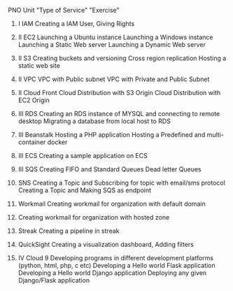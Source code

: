 PNO Unit "Type of Service"  "Exercise"

1. I  IAM           Creating a IAM User, Giving Rights

2. II EC2           Launching a Ubuntu instance
                    Launching a Windows instance
                    Launching a Static Web server
                    Launching a Dynamic Web server

3. II S3            Creating buckets and versioning
                    Cross region replication
                    Hosting a static web site

4. II VPC           VPC with Public subnet
                    VPC with Private and Public Subnet

5. II Cloud Front   Cloud Distribution with S3 Origin
                    Cloud Distribution with EC2 Origin

6. III RDS          Creating an RDS instance of MYSQL and connecting to remote desktop
                    Migrating a database from local host to RDS

7. III Beanstalk    Hosting a PHP application
                    Hosting a Predefined and multi-container docker

8. III ECS          Creating a sample application on ECS

9. III SQS          Creating FIFO and Standard Queues
                    Dead letter Queues

10.    SNS          Creating a Topic and Subscribing for topic with email/sms protocol
                    Creating a Topic and Making SQS as endpoint

11.    Workmail     Creating workmail for organization with default domain

12.    Creating     workmail for organization with hosted zone

13.    Streak       Creating a pipeline in streak

14.    QuickSight   Creating a visualization dashboard, Adding filters

15. IV Cloud 9      Developing programs in different development platforms (python, html, php, c etc)
                    Developing a Hello world Flask application
                    Developing a Hello world Django application
                    Deploying any given Django/Flask application